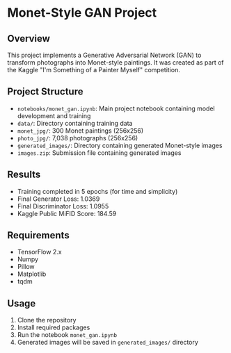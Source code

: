 # Monet-Style GAN Project

## Overview
This project implements a Generative Adversarial Network (GAN) to transform photographs into Monet-style paintings. It was created as part of the Kaggle "I'm Something of a Painter Myself" competition.

## Project Structure
- `notebooks/monet_gan.ipynb`: Main project notebook containing model development and training
- `data/`: Directory containing training data
 - `monet_jpg/`: 300 Monet paintings (256x256)
 - `photo_jpg/`: 7,038 photographs (256x256)
- `generated_images/`: Directory containing generated Monet-style images
- `images.zip`: Submission file containing generated images

## Results
- Training completed in 5 epochs (for time and simplicity)
- Final Generator Loss: 1.0369
- Final Discriminator Loss: 1.0955
- Kaggle Public MiFID Score: 184.59

## Requirements
- TensorFlow 2.x
- Numpy
- Pillow
- Matplotlib
- tqdm

## Usage
1. Clone the repository
2. Install required packages
3. Run the notebook `monet_gan.ipynb`
4. Generated images will be saved in `generated_images/` directory